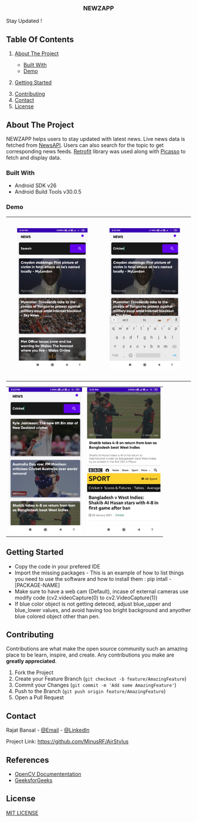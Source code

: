 <h3 align="center">
NEWZAPP
</h3>

<p align="center">
    
Stay Updated ! <br />
</p>
</p>



<!-- TABLE OF CONTENTS -->
Table Of Contents
-----------------

<show open="open">
<ol>
    <li>
      
<a href="#about-the-project">About The Project</a>
<ul>
        <li>
<a href="#built-with">Built With</a>
</li>
        <li>
<a href="#demo">Demo</a>
</li>
      </ul>
    </li>
    <li>
      
<a href="#getting-started">Getting Started</a>
</li>
    <li>
<a href="#contributing">Contributing</a>
</li> 
    <li>
<a href="#contact">Contact</a>
</li>
     <li>
<a href="#license">License</a>
</li>
  </ol>
</details>

<!-- ABOUT THE PROJECT -->
About The Project
-----------------

NEWZAPP helps users to stay updated with latest news. Live news data is
fetched from [NewsAPI](https://newsapi.org/). Users can also search for
the topic to get corresponding news feeds.
[Retrofit](https://square.github.io/retrofit/#:~:text=Retrofit%20is%20the%20class%20through,are%20turned%20into%20callable%20objects)
library was used along with [Picasso](https://square.github.io/picasso/)
to fetch and display data.

### Built With

-   Android SDK v26
-   Android Build Tools v30.0.5

### Demo
<table>
  <tr>
    <td valign="top" style="padding:30px"><img src="https://github.com/MinusRF/NewsApp/blob/master/Screenshot01.jpg" alt="Screenshot01" width="200" ></td>
    <td valign="top" style="padding:30px"><img src="https://github.com/MinusRF/NewsApp/blob/master/Screenshot02.jpg" alt="Screenshot02" width="200"></td>
  </tr>
 </table>
 
 <table>
  <tr>
    <td valign="top"><img src="https://github.com/MinusRF/NewsApp/blob/master/Screenshot03.jpg" alt="Screenshot03" width="200"></td>
    <td valign="top"><img src="https://github.com/MinusRF/NewsApp/blob/master/Screenshot04.jpg" alt="Screenshot04" width="200"></td>
  </tr>
 </table>

<!-- GETTING STARTED -->
Getting Started
---------------

-   Copy the code in your prefered IDE
-   Import the missing packages - This is an example of how to list
    things you need to use the software and how to install them : pip
    intall -[PACKAGE-NAME]
-   Make sure to have a web cam (Default), incase of external cameras
    use modify code (cv2.videoCapture(0) to cv2.VideoCapture(1))
-   If blue color object is not getting deteced, adjust blue\_upper and
    blue\_lower values, and avoid having too bright background and
    anyother blue colored object other than pen.

<!-- CONTRIBUTING -->
Contributing
------------

Contributions are what make the open source community such an amazing
place to be learn, inspire, and create. Any contributions you make are
**greatly appreciated**.

1.  Fork the Project
2.  Create your Feature Branch
    (`git checkout -b feature/AmazingFeature`)
3.  Commit your Changes (`git commit -m 'Add some AmazingFeature'`)
4.  Push to the Branch (`git push origin feature/AmazingFeature`)
5.  Open a Pull Request

<!-- CONTACT -->
Contact
-------

Rajat Bansal - [@Email](rajatbansal16111998@gamil.com) -
[@LinkedIn](https://www.linkedin.com/in/rajat-bansal-829535170)

Project Link: <https://github.com/MinusRF/AirStylus>

References
----------

-   [OpenCV
    Documententation](https://www.webpagefx.com/tools/emoji-cheat-sheet)
-   [GeeksforGeeks](https://shields.io)

License
-------

[MIT LICENSE](LICENSE)
